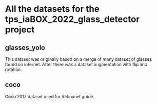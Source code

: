 # All the datasets for the tps_iaBOX_2022_glass_detector project



## glasses_yolo  

This dataset was originally based on a merge of many dataset of glasses found on internet. After there was a dataset augmentation with flip and rotation.

## coco  

Coco 2017 dataset used for Retinanet guide.
